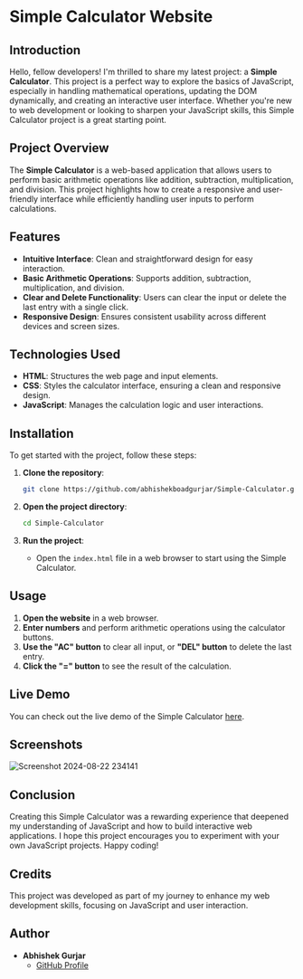 # Simple Calculator Website

## Introduction

Hello, fellow developers! I'm thrilled to share my latest project: a **Simple Calculator**. This project is a perfect way to explore the basics of JavaScript, especially in handling mathematical operations, updating the DOM dynamically, and creating an interactive user interface. Whether you're new to web development or looking to sharpen your JavaScript skills, this Simple Calculator project is a great starting point.

## Project Overview

The **Simple Calculator** is a web-based application that allows users to perform basic arithmetic operations like addition, subtraction, multiplication, and division. This project highlights how to create a responsive and user-friendly interface while efficiently handling user inputs to perform calculations.

## Features

- **Intuitive Interface**: Clean and straightforward design for easy interaction.
- **Basic Arithmetic Operations**: Supports addition, subtraction, multiplication, and division.
- **Clear and Delete Functionality**: Users can clear the input or delete the last entry with a single click.
- **Responsive Design**: Ensures consistent usability across different devices and screen sizes.

## Technologies Used

- **HTML**: Structures the web page and input elements.
- **CSS**: Styles the calculator interface, ensuring a clean and responsive design.
- **JavaScript**: Manages the calculation logic and user interactions.

## Installation

To get started with the project, follow these steps:

1. **Clone the repository**:
    ```bash
    git clone https://github.com/abhishekboadgurjar/Simple-Calculator.git
    ```

2. **Open the project directory**:
    ```bash
    cd Simple-Calculator
    ```

3. **Run the project**:
    - Open the `index.html` file in a web browser to start using the Simple Calculator.

## Usage

1. **Open the website** in a web browser.
2. **Enter numbers** and perform arithmetic operations using the calculator buttons.
3. **Use the "AC" button** to clear all input, or **"DEL" button** to delete the last entry.
4. **Click the "=" button** to see the result of the calculation.


## Live Demo

You can check out the live demo of the Simple Calculator [here](https://abhishekboadgurjar.github.io/Simple-Calculator/).

## Screenshots
![Screenshot 2024-08-22 234141](https://github.com/user-attachments/assets/ddefedd7-268f-4bc7-964f-7444f3042d16)

## Conclusion

Creating this Simple Calculator was a rewarding experience that deepened my understanding of JavaScript and how to build interactive web applications. I hope this project encourages you to experiment with your own JavaScript projects. Happy coding!

## Credits

This project was developed as part of my journey to enhance my web development skills, focusing on JavaScript and user interaction.

## Author

- **Abhishek Gurjar**
  - [GitHub Profile](https://github.com/abhishekboadgurjar)

